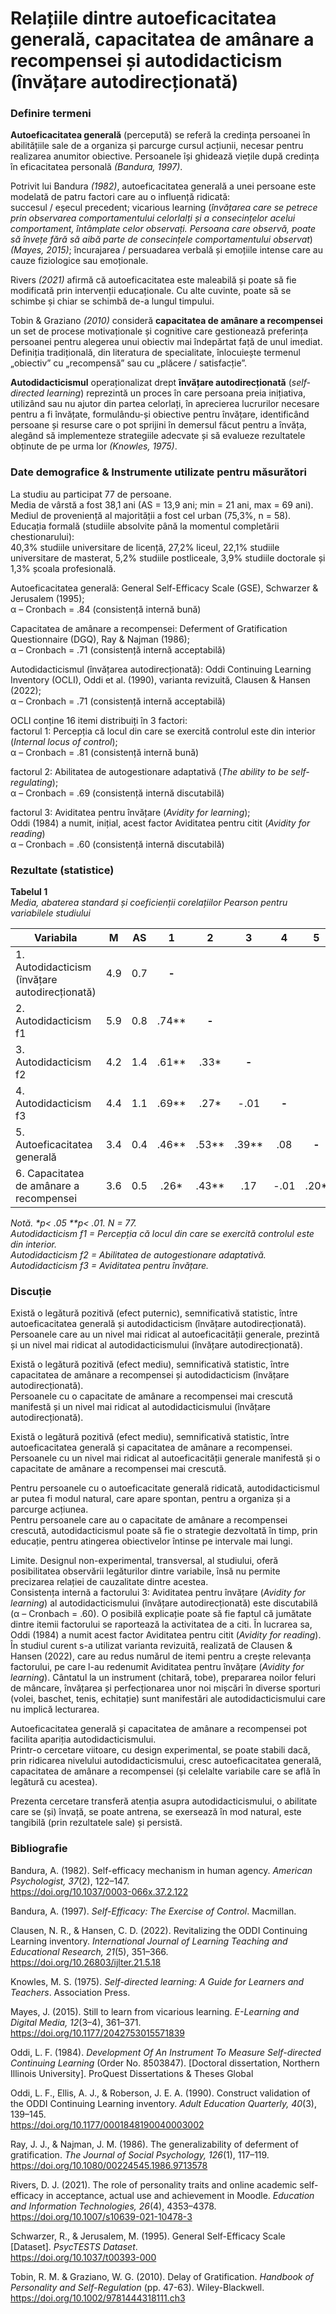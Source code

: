 # Relațiile dintre autoeficacitatea generală, capacitatea de amânare a recompensei și autodidacticism (învățare autodirecționată)


### Definire termeni
**Autoeficacitatea generală** (percepută) se referă la credința persoanei în abilitățiile sale de a organiza și parcurge cursul acțiunii, necesar pentru realizarea anumitor obiective. Persoanele își ghidează viețile după credința în eficacitatea personală _(Bandura, 1997)_.

Potrivit lui Bandura _(1982)_, autoeficacitatea generală a unei persoane este modelată de patru factori care au o influență ridicată:</br> succesul / eșecul precedent; vicarious learning (_învățarea care se petrece prin observarea comportamentului celorlalți și a consecințelor acelui comportament, întâmplate celor observați. Persoana care observă, poate să învețe fără să aibă parte de consecințele comportamentului observat_) _(Mayes, 2015)_; încurajarea / persuadarea verbală și emoțiile intense care au cauze fiziologice sau emoționale.

Rivers _(2021)_ afirmă că autoeficacitatea este maleabilă și poate să fie modificată prin intervenții educaționale. Cu alte cuvinte, poate să se schimbe și chiar se schimbă de-a lungul timpului.

Tobin & Graziano _(2010)_ consideră **capacitatea de amânare a recompensei** un set de procese motivaționale și cognitive care gestionează preferința persoanei pentru alegerea unui obiectiv mai îndepărtat față de unul imediat. Definiția tradițională, din literatura de specialitate, înlocuiește termenul „obiectiv” cu „recompensă” sau cu „plăcere / satisfacție”.

**Autodidacticismul** operaționalizat drept **învățare autodirecționată** (_self-directed learning_) reprezintă un proces în care persoana preia inițiativa, utilizând sau nu ajutor din partea celorlați, în aprecierea lucrurilor necesare pentru a fi învățate, formulându-și obiective pentru învățare, identificând persoane și resurse care o pot sprijini în demersul făcut pentru a  învăța, alegând să implementeze strategiile adecvate și să evalueze rezultatele obținute de pe urma lor _(Knowles, 1975)_.


### Date demografice & Instrumente utilizate pentru măsurători

La studiu au participat 77 de persoane.\
Media de vârstă a fost 38,1 ani (AS = 13,9 ani; min = 21 ani, max = 69 ani).\
Mediul de proveniență al majorității a fost cel urban (75,3%, n = 58).\
Educația formală (studiile absolvite până la momentul completării chestionarului):\
40,3% studiile universitare de licență, 27,2% liceul, 22,1% studiile universitare de masterat, 5,2% studiile postliceale, 3,9% studiile doctorale și 1,3% școala profesională.

Autoeficacitatea generală: General Self-Efficacy Scale (GSE), Schwarzer & Jerusalem (1995);\
α – Cronbach = .84 (consistență internă bună)

Capacitatea de amânare a recompensei: Deferment of Gratification Questionnaire (DGQ), Ray & Najman (1986);\
α – Cronbach = .71 (consistență internă acceptabilă)

Autodidacticismul (învățarea autodirecționată): Oddi Continuing Learning Inventory (OCLI), Oddi et al. (1990), varianta revizuită, Clausen & Hansen (2022);\
α – Cronbach = .71 (consistență internă acceptabilă)

OCLI conține 16 itemi distribuiți în 3 factori:\
factorul 1: Percepția că locul din care se exercită controlul este din interior (_Internal locus of control_);\
α – Cronbach = .81 (consistență internă bună)

factorul 2: Abilitatea de autogestionare adaptativă (_The ability to be self-regulating_);\
α – Cronbach = .69 (consistență internă discutabilă)

factorul 3: Aviditatea pentru învățare (_Avidity for learning_);\
Oddi (1984) a numit, inițial, acest factor Aviditatea pentru citit (_Avidity for reading_)\
α – Cronbach = .60 (consistență internă discutabilă)


### Rezultate (statistice)

**Tabelul 1**\
_Media, abaterea standard și coeficienții corelațiilor Pearson pentru variabilele studiului_

 Variabila  | M | AS | 1 | 2 | 3 | 4 | 5 | 6 
| --- | :---: | :---: | :---: | :---: | :---: | :---: | :---: | :---:  
| 1. Autodidacticism (învățare autodirecționată)  | 4.9  | 0.7 | **-** 
| 2. Autodidacticism f1  | 5.9  | 0.8 | .74** | **-** 
| 3. Autodidacticism f2  | 4.2  | 1.4 | .61** | .33* | **-** 
| 4. Autodidacticism f3  | 4.4  | 1.1 | .69** | .27* | -.01 | **-** 
| 5. Autoeficacitatea generală  | 3.4  | 0.4 | .46** | .53** | .39** | .08 | **-** 
| 6. Capacitatea de amânare a recompensei  | 3.6  | 0.5 | .26* | .43** | .17 | -.01 | .20* | **-** 

_Notă.   *p< .05   **p< .01.   N = 77.\
Autodidacticism f1 = Percepția că locul din care se exercită controlul este din interior.\
Autodidacticism f2 = Abilitatea de autogestionare adaptativă.\
Autodidacticism f3 = Aviditatea pentru învățare._


### Discuție

Există o legătură pozitivă (efect puternic), semnificativă statistic, între autoeficacitatea generală și autodidacticism (învățare autodirecționată).\
Persoanele care au un nivel mai ridicat al autoeficacității generale, prezintă și un nivel mai ridicat al autodidacticismului (învățare autodirecționată).

Există o legătură pozitivă (efect mediu), semnificativă statistic, între capacitatea de amânare a recompensei și autodidacticism (învățare autodirecționată).\
Persoanele cu o capacitate de amânare a recompensei mai crescută manifestă și un nivel mai ridicat al autodidacticismului (învățare autodirecționată).

Există o legătură pozitivă (efect mediu), semnificativă statistic, între autoeficacitatea generală și capacitatea de amânare a recompensei.\
Persoanele cu un nivel mai ridicat al autoeficacității generale manifestă și o capacitate de amânare a recompensei mai crescută.

Pentru persoanele cu o autoeficacitate generală ridicată, autodidacticismul ar putea fi modul natural, care apare spontan, pentru a organiza și a parcurge acțiunea.\
Pentru persoanele care au o capacitate de amânare a recompensei crescută, autodidacticismul poate să fie o strategie dezvoltată în timp, prin educație, pentru atingerea obiectivelor întinse pe intervale mai lungi.

Limite. Designul non-experimental, transversal, al studiului, oferă posibilitatea observării legăturilor dintre variabile, însă nu permite precizarea relației de cauzalitate dintre acestea.\
Consistența internă a factorului 3: Aviditatea pentru învățare (_Avidity for learning_) al autodidacticismului (învățare autodirecționată) este discutabilă (α – Cronbach = .60). O posibilă explicație poate să fie faptul că jumătate dintre itemii factorului se raportează la activitatea de a citi. În lucrarea sa, Oddi (1984) a numit acest factor Aviditatea pentru citit (_Avidity for reading_). În studiul curent s-a utilizat varianta revizuită, realizată de Clausen & Hansen (2022), care au redus numărul de itemi pentru a crește relevanța factorului, pe care l-au redenumit Aviditatea pentru învățare (_Avidity for learning_). Cântatul la un instrument (chitară, tobe), prepararea noilor feluri de mâncare, învățarea și perfecționarea unor noi mișcări în diverse sporturi (volei, baschet, tenis, echitație) sunt manifestări ale autodidacticismului care nu implică lecturarea.

Autoeficacitatea generală și capacitatea de amânare a recompensei pot facilita apariția autodidacticismului.\
Printr-o cercetare viitoare, cu design experimental, se poate stabili dacă, prin ridicarea nivelului autodidacticismului, cresc autoeficacitatea generală, capacitatea de amânare a recompensei (și celelalte variabile care se află în legătură cu acestea).

Prezenta cercetare transferă atenția asupra autodidacticismului, o abilitate care se (și) învață, se poate antrena, se exersează în mod natural, este tangibilă (prin rezultatele sale) și persistă.


### Bibliografie

Bandura, A. (1982). Self-efficacy mechanism in human agency. _American Psychologist, 37_(2), 122–147.\
https://doi.org/10.1037/0003-066x.37.2.122

Bandura, A. (1997). _Self-Efficacy: The Exercise of Control_. Macmillan.

Clausen, N. R., & Hansen, C. D. (2022). Revitalizing the ODDI Continuing Learning inventory. _International Journal of Learning Teaching and Educational Research, 21_(5), 351–366.\
https://doi.org/10.26803/ijlter.21.5.18

Knowles, M. S. (1975). _Self-directed learning: A Guide for Learners and Teachers_. Association Press.

Mayes, J. (2015). Still to learn from vicarious learning. _E-Learning and Digital Media, 12_(3–4), 361–371.\
https://doi.org/10.1177/2042753015571839

Oddi, L. F. (1984). _Development Of An Instrument To Measure Self-directed Continuing Learning_ (Order No. 8503847). [Doctoral dissertation, Northern Illinois University]. ProQuest Dissertations & Theses Global

Oddi, L. F., Ellis, A. J., & Roberson, J. E. A. (1990). Construct validation of the ODDI Continuing Learning inventory. _Adult Education Quarterly, 40_(3), 139–145.\
https://doi.org/10.1177/0001848190040003002

Ray, J. J., & Najman, J. M. (1986). The generalizability of deferment of gratification. _The Journal of Social Psychology, 126_(1), 117–119.\
https://doi.org/10.1080/00224545.1986.9713578

Rivers, D. J. (2021). The role of personality traits and online academic self-efficacy in acceptance, actual use and achievement in Moodle. _Education and Information Technologies, 26_(4), 4353–4378.\
https://doi.org/10.1007/s10639-021-10478-3

Schwarzer, R., & Jerusalem, M. (1995). General Self-Efficacy Scale [Dataset]. _PsycTESTS Dataset_.\
https://doi.org/10.1037/t00393-000

Tobin, R. M. & Graziano, W. G. (2010). Delay of Gratification. _Handbook of Personality and Self-Regulation_ (pp. 47-63). Wiley-Blackwell.\
https://doi.org/10.1002/9781444318111.ch3
